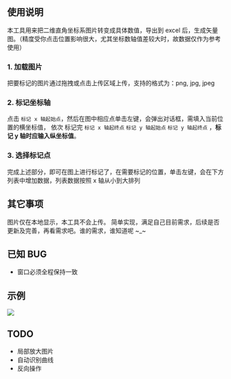## 使用说明

本工具用来把二维直角坐标系图片转变成具体数值，导出到 excel
后，生成矢量图。（精度受你点击位置影响很大，尤其坐标数轴值差较大时，故数据仅作为参考使用）

### 1. 加载图片

把要标记的图片通过拖拽或点击上传区域上传，支持的格式为：png, jpg, jpeg

### 2. 标记坐标轴

点击 `标记 x 轴起始点`，然后在图中相应点单击左键，会弹出对话框，需填入当前位置的横坐标值，
依次 标记完 `标记 x 轴起终点` `标记 y 轴起始点` `标记 y 轴起终点` ，**标记 y 轴时应输入纵坐标值**。

### 3. 选择标记点

完成上述部分，即可在图上进行标记了，在需要标记的位置，单击左键，会在下方列表中增加数据，列表数据按照 x 轴从小到大排列

## 其它事项

图片仅在本地显示，本工具不会上传。
简单实现，满足自己目前需求，后续是否更新及完善，再看需求吧。谁的需求，谁知道呢 ~\_~

## 已知 BUG

- 窗口必须全程保持一致

## 示例

![](./pictures/1.gif)

## TODO

- 局部放大图片
- 自动识别曲线
- 反向操作
